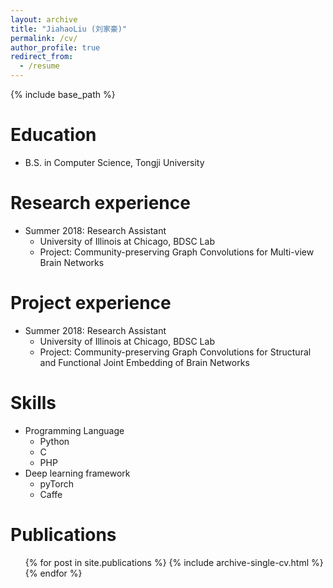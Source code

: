 ```yaml
---
layout: archive
title: "JiahaoLiu (刘家豪)"
permalink: /cv/
author_profile: true
redirect_from:
  - /resume
---
```


{% include base_path %}
<br>

Education
======
* B.S. in Computer Science, Tongji University

Research experience
======
* Summer 2018: Research Assistant
  * University of Illinois at Chicago, BDSC Lab
  * Project: Community-preserving Graph Convolutions for Multi-view Brain Networks

Project experience
======
* Summer 2018: Research Assistant
  * University of Illinois at Chicago, BDSC Lab
  * Project: Community-preserving Graph Convolutions for Structural and Functional Joint Embedding of Brain Networks

  
Skills
======
* Programming Language
  * Python
  * C
  * PHP
* Deep learning framework
  * pyTorch
  * Caffe

Publications
======
  <ul>{% for post in site.publications %}
    {% include archive-single-cv.html %}
  {% endfor %}</ul>
